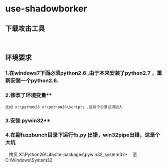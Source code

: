 # use-shadowborker
## 下载攻击工具
  
## 环境要求
### 1.在windows7下面必须python2.6 ,由于本来安装了python2.7 ，重新安装一个python2.6.
### 2.修改了环境变量**
    比如 x:\python26 x:\python26\scripts ,这两个目录必须加入    
### 3.安装 pywin32**
### 4.在副fuzzbunch目录下运行fb.py 出错，win32pipe出错，这是个大坑
    拷贝 X:\Python26\Lib\site-packages\pywin32_system32\*
    至 C:\Windows\System32
   
     
